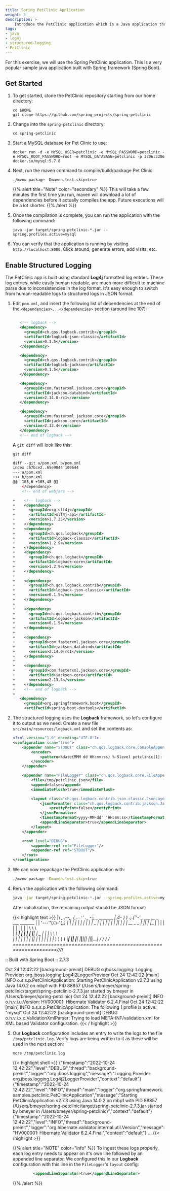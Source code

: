 ```yaml
---
title: Spring PetClinic Application
weight: 3
description: >
    Introduce the PetClinic application which is a Java application that will be used as the test bed for this workshop.
tags:
- java
- log4j
- structured-logging
- PetClinic
---
```


For this exercise, we will use the Spring PetClinic application. This is a very popular sample java application built with Spring framework (Spring Boot).

## Get Started

1. To get started, clone the PetClinic repository starting from our home directory:

   ```shell
   cd $HOME 
   git clone https://github.com/spring-projects/spring-petclinic
   ```


2. Change into the `spring-petclinic` directory:

   ```shell
   cd spring-petclinic
   ```

3. Start a MySQL database for Pet Clinic to use:

   ```shell
   docker run -d -e MYSQL_USER=petclinic -e MYSQL_PASSWORD=petclinic -e MYSQL_ROOT_PASSWORD=root -e MYSQL_DATABASE=petclinic -p 3306:3306 docker.io/mysql:5.7.8
   ```

4. Next, run the maven command to compile/build/package Pet Clinic:

   ```shell
   ./mvnw package -Dmaven.test.skip=true
   ```

   {{% alert title="Note" color="secondary" %}}
   This will take a few minutes the first time you run, maven will download a lot of dependencies before it actually compiles the app. Future executions will be a lot shorter.
   {{% /alert %}}

5. Once the compilation is complete, you can run the application with the following command:

   ```shell
   java -jar target/spring-petclinic-*.jar --spring.profiles.active=mysql
   ```

6. You can verify that the application is running by visiting `http://localhost:8080`. Click around, generate errors, add visits, etc.

## Enable Structured Logging

The PetClinic app is built using standard **Log4j** formatted log entries.  These log entries, while easily human readable, are much more difficult to machine parse due to inconsistencies in the log format.  It's easy enough to switch from human-readable logs to structured logs in JSON format.

1. Edit `pom.xml`, and insert the following list of dependencies at the end of the `<dependencies>...</dependencies>` section (around line 107):

    ```xml {linenos=table, linenostart=107}
   
       <!-- logback -->
       <dependency>
         <groupId>ch.qos.logback.contrib</groupId>
         <artifactId>logback-json-classic</artifactId>
         <version>0.1.5</version>
       </dependency>
   
       <dependency>
         <groupId>ch.qos.logback.contrib</groupId>
         <artifactId>logback-jackson</artifactId>
         <version>0.1.5</version>
       </dependency>
   
       <dependency>
         <groupId>com.fasterxml.jackson.core</groupId>
         <artifactId>jackson-databind</artifactId>
         <version>2.14.0-rc1</version>
       </dependency>
   
       <dependency>
         <groupId>com.fasterxml.jackson.core</groupId>
         <artifactId>jackson-core</artifactId>
         <version>2.13.4</version>
       </dependency>
       <!-- end of logback -->
   ```

   A `git diff` will look like this:
   
   ```shell
   git diff
   ```

    ```xml
    diff --git a/pom.xml b/pom.xml
    index c67bce2..65e9844 100644
    --- a/pom.xml
    +++ b/pom.xml
    @@ -105,6 +105,48 @@
        </dependency>
        <!-- end of webjars -->
    
    +    <!-- logback -->
    +    <dependency>
    +      <groupId>org.slf4j</groupId>
    +      <artifactId>slf4j-api</artifactId>
    +      <version>1.7.25</version>
    +    </dependency>
    +    <dependency>
    +      <groupId>ch.qos.logback</groupId>
    +      <artifactId>logback-classic</artifactId>
    +      <version>1.2.9</version>
    +    </dependency>
    +    <dependency>
    +      <groupId>ch.qos.logback</groupId>
    +      <artifactId>logback-core</artifactId>
    +      <version>1.2.9</version>
    +    </dependency>
    +
    +    <dependency>
    +      <groupId>ch.qos.logback.contrib</groupId>
    +      <artifactId>logback-json-classic</artifactId>
    +      <version>0.1.5</version>
    +    </dependency>
    +
    +    <dependency>
    +      <groupId>ch.qos.logback.contrib</groupId>
    +      <artifactId>logback-jackson</artifactId>
    +      <version>0.1.5</version>
    +    </dependency>
    +
    +    <dependency>
    +      <groupId>com.fasterxml.jackson.core</groupId>
    +      <artifactId>jackson-databind</artifactId>
    +      <version>2.14.0-rc1</version>
    +    </dependency>
    +
    +    <dependency>
    +      <groupId>com.fasterxml.jackson.core</groupId>
    +      <artifactId>jackson-core</artifactId>
    +      <version>2.13.4</version>
    +    </dependency>
    +    <!-- end of logback -->
    +
       <dependency>
         <groupId>org.springframework.boot</groupId>
         <artifactId>spring-boot-devtools</artifactId>
    ```

2. The structured logging uses the **Logback** framework, so let's configure it to output as we need.  Create a new file `src/main/resources/logback.xml` and set the contents as:

    ```xml
    <?xml version="1.0" encoding="UTF-8"?>
    <configuration scan="true">
        <appender name="STDOUT" class="ch.qos.logback.core.ConsoleAppender">
            <encoder>
                <pattern>%date{MMM dd HH:mm:ss} %-5level petclinic[1]: %msg %n</pattern>
            </encoder>
        </appender>
    
        <appender name="FileLogger" class="ch.qos.logback.core.FileAppender">
            <file>/tmp/petclinic.json</file>
            <append>false</append>
            <immediateFlush>true</immediateFlush>
    
            <layout class="ch.qos.logback.contrib.json.classic.JsonLayout">
                <jsonFormatter class="ch.qos.logback.contrib.jackson.JacksonJsonFormatter">
                    <prettyPrint>false</prettyPrint>
                </jsonFormatter>
                <timestampFormat>yyyy-MM-dd' 'HH:mm:ss</timestampFormat>
                <appendLineSeparator>true</appendLineSeparator>
            </layout>
        </appender>
    
        <root level="DEBUG">
            <appender-ref ref="FileLogger"/>
            <appender-ref ref="STDOUT"/>
        </root>
    </configuration>
    ```

3. We can now repackage the PetClinic application with:

   ```bash
   ./mvnw package -Dmaven.test.skip=true
   ```

4. Rerun the application with the following command:

   ```bash
   java -jar target/spring-petclinic-*.jar --spring.profiles.active=mysql
   ```
   
   After initialization, the remaining output should be JSON format:

   {{< highlight text >}}
              |\      _,,,--,,_
             /,`.-'`'   ._  \-;;,_
  _______ __|,4-  ) )_   .;.(__`'-'__     ___ __    _ ___ _______
 |       | '---''(_/._)-'(_\_)   |   |   |   |  |  | |   |       |
 |    _  |    ___|_     _|       |   |   |   |   |_| |   |       | __ _ _
 |   |_| |   |___  |   | |       |   |   |   |       |   |       | \ \ \ \
 |    ___|    ___| |   | |      _|   |___|   |  _    |   |      _|  \ \ \ \
 |   |   |   |___  |   | |     |_|       |   | | |   |   |     |_    ) ) ) )
 |___|   |_______| |___| |_______|_______|___|_|  |__|___|_______|  / / / /
 ==================================================================/_/_/_/

:: Built with Spring Boot :: 2.7.3

Oct 24 12:42:22 [background-preinit] DEBUG o.jboss.logging: Logging Provider: org.jboss.logging.Log4j2LoggerProvider
Oct 24 12:42:22 [main] INFO o.s.s.p.PetClinicApplication: Starting PetClinicApplication v2.7.3 using Java 14.0.2 on mbp1 with PID 88857 (/Users/bmeyer/spring-petclinic/target/spring-petclinic-2.7.3.jar started by bmeyer in /Users/bmeyer/spring-petclinic)
Oct 24 12:42:22 [background-preinit] INFO  o.h.v.i.u.Version: HV000001: Hibernate Validator 6.2.4.Final
Oct 24 12:42:22 [main] INFO  o.s.s.p.PetClinicApplication: The following 1 profile is active: "mysql"
Oct 24 12:42:22 [background-preinit] DEBUG o.h.v.i.x.c.ValidationXmlParser: Trying to load META-INF/validation.xml for XML based Validator configuration.
   {{< / highlight >}}

5. Our **Logback** configuration includes an entry to write the logs to the file `/tmp/petclinic.log`. Verify logs are being written to it as these will be used in the next section:

   ```shell
   more /tmp/petclinic.log
   ```
   
   {{< highlight shell >}}
{"timestamp":"2022-10-24 12:42:22","level":"DEBUG","thread":"background-preinit","logger":"org.jboss.logging","message":"Logging Provider: org.jboss.logging.Log4j2LoggerProvider","context":"default"}
{"timestamp":"2022-10-24 12:42:22","level":"INFO","thread":"main","logger":"org.springframework.samples.petclinic.PetClinicApplication","message":"Starting PetClinicApplication v2.7.3 using Java 14.0.2 on mbp1 with PID 88857 (/Users/bmeyer/spring-petclinic/target/spring-petclinic-2.7.3.jar started by bmeyer in /Users/bmeyer/spring-petclinic)","context":"default"}
{"timestamp":"2022-10-24 12:42:22","level":"INFO","thread":"background-preinit","logger":"org.hibernate.validator.internal.util.Version","message":"HV000001: Hibernate Validator 6.2.4.Final","context":"default"}
   ...
   {{< /highlight >}}

   {{% alert title="NOTE" color="info" %}}
   To ingest these logs properly, each log entry needs to appear on it's own line followed by an appended line separator.  We configured this in our **Logback** configuration with this line in the `FileLogger`'s `layout` config:

   ```xml
   			<appendLineSeparator>true</appendLineSeparator>
   ```
   {{% /alert %}}

